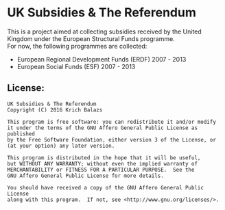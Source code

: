 # UK Subsidies & The Referendum

This is a project aimed at collecting subsidies received by the United Kingdom under the European Structural Funds programme.<br>
For now, the following programmes are collected:
* European Regional Development Funds (ERDF) 2007 - 2013
* European Social Funds (ESF) 2007 - 2013

## License:

    UK Subsidies & The Referendum
    Copyright (C) 2016 Krich Balazs

    This program is free software: you can redistribute it and/or modify
    it under the terms of the GNU Affero General Public License as published
    by the Free Software Foundation, either version 3 of the License, or
    (at your option) any later version.

    This program is distributed in the hope that it will be useful,
    but WITHOUT ANY WARRANTY; without even the implied warranty of
    MERCHANTABILITY or FITNESS FOR A PARTICULAR PURPOSE.  See the
    GNU Affero General Public License for more details.

    You should have received a copy of the GNU Affero General Public License
    along with this program.  If not, see <http://www.gnu.org/licenses/>.

